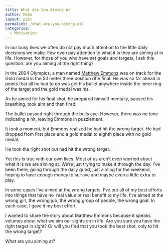 ```yaml
---
title: What Are You Aiming At
author: Mike
layout: post
permalink: /what-are-you-aiming-at/
categories:
  - Motivation
---
```

In our busy lives we often do not pay much attention to the little daily decisions we make. Few even pay attention to what it is they are aiming at in life. However, for those of you who have set goals and targets, I ask this question: are you aiming at the right thing?

In the 2004 Olympics, a man named [Matthew Emmons][1] was on track for the Gold medal in the 50 meter three position rifle final. He was so far ahead in points that all he had to do was get his bullet anywhere inside the inner ring of the target and the gold medal was his.

As he aimed for his final shot, he prepared himself mentally, paused his breathing, took aim and then fired. <!--more-->

The bullet passed right through the bulls eye. However, there was no tone indicating a hit, leaving Emmons in puzzlement.

It took a moment, but Emmons realized he had hit the wrong target. He had dropped from first place and a gold medal to eighth place with no gold medal.

He took the right shot but had hit the wrong target.

Yet this is true with our own lives. Most of us aren&#8217;t even worried about what it is we are aiming at. We&#8217;re just trying to make it through the day. I&#8217;ve been there, going through the daily grind, just aiming for the weekend, hoping to have enough money to survive and maybe even a little extra to play.

In some cases I&#8217;ve aimed at the wrong targets. I&#8217;ve put all of my best efforts into things that have no  real value or real benefit to my life. I&#8217;ve aimed at the wrong girl, the wrong job, the wrong group of people, the wrong goal. In each case, I gave it my best effort.

I wanted to share the story about Matthew Emmons because it speaks volumes about what we aim our sights on in life. Are you sure you have the right target in sight? Or will you find that you took the best shot, only to hit the wrong target?

What are you aiming at?

 [1]: http://en.wikipedia.org/wiki/Matthew_Emmons